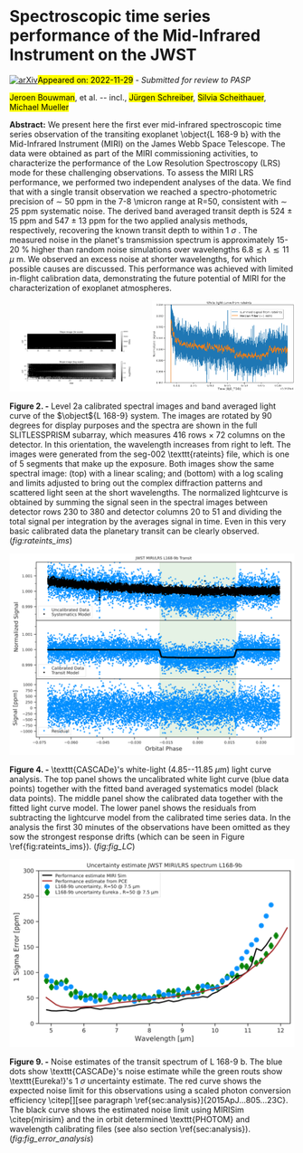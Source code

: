 <div class="macros" style="visibility:hidden;">
$\newcommand{\ensuremath}{}$
$\newcommand{\xspace}{}$
$\newcommand{\object}[1]{\texttt{#1}}$
$\newcommand{\farcs}{{.}''}$
$\newcommand{\farcm}{{.}'}$
$\newcommand{\arcsec}{''}$
$\newcommand{\arcmin}{'}$
$\newcommand{\ion}[2]{#1#2}$
$\newcommand{\textsc}[1]{\textrm{#1}}$
$\newcommand{\hl}[1]{\textrm{#1}}$
$\newcommand{\vdag}{(v)^\dagger}$
$\newcommand$
$\newcommand$
$\newcommand$
$\newcommand$</div>

<div class="macros" style="visibility:hidden;">
$\newcommand{\ensuremath}{}$
$\newcommand{\xspace}{}$
$\newcommand{\object}[1]{\texttt{#1}}$
$\newcommand{\farcs}{{.}''}$
$\newcommand{\farcm}{{.}'}$
$\newcommand{\arcsec}{''}$
$\newcommand{\arcmin}{'}$
$\newcommand{\ion}[2]{#1#2}$
$\newcommand{\textsc}[1]{\textrm{#1}}$
$\newcommand{\hl}[1]{\textrm{#1}}$
$\newcommand{\vdag}{(v)^\dagger}$
$\newcommand$
$\newcommand$
$\newcommand$
$\newcommand$</div>



<div id="title">

# Spectroscopic time series performance of the Mid-Infrared Instrument on the JWST

</div>
<div id="comments">

[![arXiv](https://img.shields.io/badge/arXiv-2211.16123-b31b1b.svg)](https://arxiv.org/abs/2211.16123)<mark>Appeared on: 2022-11-29</mark> - _Submitted for review to PASP_

</div>
<div id="authors">

<mark>Jeroen Bouwman</mark>, et al. -- incl., <mark>Jürgen Schreiber</mark>, <mark>Silvia Scheithauer</mark>, <mark>Michael Mueller</mark>

</div>
<div id="abstract">

**Abstract:** We present here the first ever mid-infrared spectroscopic time series observation of the transiting exoplanet \object{L 168-9 b} with the Mid-Infrared Instrument (MIRI) on the James Webb Space Telescope. The data were obtained as part of the MIRI commissioning activities, to characterize the performance of the Low Resolution Spectroscopy (LRS) mode for these challenging observations. To assess the MIRI LRS performance, we performed two independent analyses of the data. We find that with a single transit observation we reached a spectro-photometric precision of $\sim$ 50 ppm in the 7-8 \micron range at R=50, consistent with $\sim$ 25 ppm systematic noise. The derived band averaged transit depth is 524 $\pm$ 15 ppm and 547 $\pm$ 13 ppm for the two applied analysis methods, respectively, recovering the known transit depth to within 1 $\sigma$ . The measured noise in the planet's transmission spectrum is approximately 15-20 \% higher than random noise simulations over wavelengths $6.8 \lesssim \lambda \lesssim 11$ $\mu$ m. We observed an excess noise at shorter wavelengths, for which possible causes are discussed. This performance was achieved with limited in-flight calibration data, demonstrating the future potential of MIRI for the characterization of exoplanet atmospheres.

</div>

<div id="div_fig1">

<img src="tmp_2211.16123/./figures/miritso_rateints_b.png" alt="Fig2.1" width="50%"/><img src="tmp_2211.16123/./figures/TSO_white_light_curve_bg.png" alt="Fig2.2" width="50%"/>

**Figure 2. -** Level 2a calibrated spectral images and band averaged light curve of the $\object${L 168-9} system. The images are rotated by 90 degrees for display purposes and the spectra are shown in the full SLITLESSPRISM subarray, which measures 416 rows $\times$ 72 columns on the detector. In this orientation, the wavelength increases from right to left. The images were generated from the seg-002 \texttt{rateints} file, which is one of 5 segments that make up the exposure. Both images show the same spectral image: (top) with a linear scaling; and (bottom) with a log scaling and limits adjusted to bring out the complex diffraction patterns and scattered light seen at the short wavelengths. The normalized lightcurve is obtained by summing the signal seen in the spectral images between detector rows 230 to 380 and detector columns 20 to 51 and dividing the total signal per integration by the averages signal in time. Even in this very basic calibrated data the planetary transit can be clearly observed. (*fig:rateints_ims*)

</div>
<div id="div_fig2">

<img src="tmp_2211.16123/figures/L168-9b_transit_systematics_and_residual_MIRI_LRS.png" alt="Fig4" width="100%"/>

**Figure 4. -** \texttt{CASCADe}'s white-light (4.85--11.85 $\mu$m) light curve analysis.  The top panel shows the uncalibrated white light curve (blue data points) together with the fitted band averaged systematics model (black data points). The middle panel show the calibrated data together with the fitted light curve model. The lower panel shows the residuals from subtracting the lightcurve model from the calibrated time series data.  In the analysis the first 30 minutes of the observations have been omitted as they sow the strongest response drifts (which can be seen in Figure \ref{fig:rateints_ims}).
 (*fig:fig_LC*)

</div>
<div id="div_fig3">

<img src="tmp_2211.16123/figures/L168-9b_uncertainty_estimate.png" alt="Fig9" width="100%"/>

**Figure 9. -** Noise estimates of the transit spectrum of L 168-9 b. The blue dots show \texttt{CASCADe}'s noise estimate while the green routs show \texttt{Eureka!}'s 1 $\sigma$ uncertainty estimate. The red curve shows the expected noise limit for this observations using a scaled photon conversion efficiency \citep[][see paragraph \ref{sec:analysis}]{2015ApJ...805...23C}. The black curve shows the estimated noise limit using MIRISim \citep{mirisim} and the in orbit determined \texttt{PHOTOM} and wavelength calibrating files (see also section \ref{sec:analysis}).
 (*fig:fig_error_analysis*)

</div>